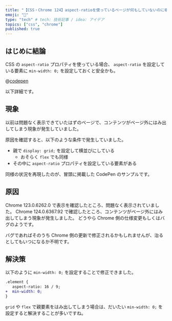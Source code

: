 ```yaml
---
title: "【CSS・Chrome 124】aspect-ratioを使っているページが何もしていないのに壊れた"
emoji: "🫠"
type: "tech" # tech: 技術記事 / idea: アイデア
topics: ["css", "chrome"]
published: true
---
```


## はじめに結論

CSS の `aspect-ratio` プロパティを使っている場合、
`aspect-ratio` を設定している要素に `min-width: 0;` を設定しておくと安全かも。

@[codepen](https://codepen.io/kagankan/pen/ExJzWRp)

以下詳細です。

## 現象

以前は問題なく表示できていたはずのページで、コンテンツがページ外にはみ出してしまう現象が発生していました。

原因を確認すると、以下のような条件で発生していました。

- 親で `display: grid;` を設定して横並びにしている
  - おそらく `flex` でも同様
- その中に `aspect-ratio` プロパティを設定している要素がある

同様の状況を再現したのが、冒頭に掲載した CodePen のサンプルです。

## 原因

Chrome 123.0.6262.0 で表示を確認したところ、問題なく表示されていました。
Chrome 124.0.6367.92 で確認したところ、コンテンツがページ外にはみ出してしまう現象が発生しました。
どうやら Chrome 側の仕様変更もしくはバグのようです。

バグであればそのうち Chrome 側の更新で修正されるかもしれませんが、治るとしてもいつになるか不明です。

## 解決策

以下のように `min-width: 0;` を設定することで修正できました。

```diff css
.element {
   aspect-ratio: 16 / 9;
+  min-width: 0;
}
```

`grid` や `flex` で親要素をはみ出してしまう場合は、だいたい `min-width: 0;` を設定すると解決することが多いですね。

